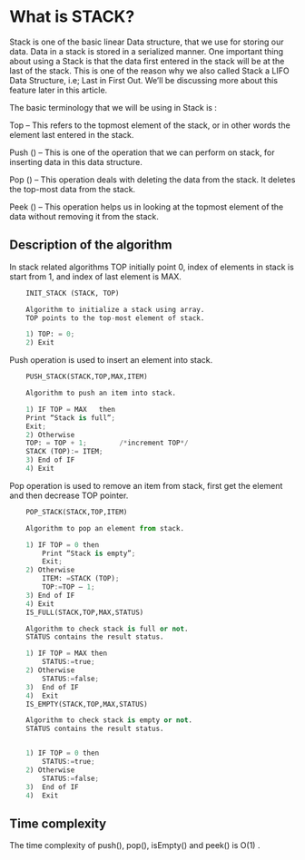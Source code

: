 # What is STACK?

Stack is one of the basic linear Data structure, that we use for storing our data. Data in a stack is stored in a serialized manner. One important thing about using a Stack is that the data first entered in the stack will be at the last of the stack. This is one of the reason why we also called Stack a LIFO Data Structure, i.e; Last in First Out. We’ll be discussing more about this feature later in this article.

The basic terminology that we will be using in Stack is :

Top – This refers to the topmost element of the stack, or in other words the element last entered in the stack.

Push () – This is one of the operation that we can perform on stack, for inserting data in this data structure.

Pop () – This operation deals with deleting the data from the stack. It deletes the top-most data from the stack.

Peek () – This operation helps us in looking at the topmost element of the data without removing it from the stack.

## Description of the algorithm

In stack related algorithms TOP initially point 0, index of elements in stack is start from 1, and index of last element is MAX.

```python
    INIT_STACK (STACK, TOP)

    Algorithm to initialize a stack using array.
    TOP points to the top-most element of stack.

    1) TOP: = 0;
    2) Exit
```

Push operation is used to insert an element into stack.

```python
    PUSH_STACK(STACK,TOP,MAX,ITEM)

    Algorithm to push an item into stack.

    1) IF TOP = MAX   then
    Print “Stack is full”;
    Exit;
    2) Otherwise
    TOP: = TOP + 1;        /*increment TOP*/
    STACK (TOP):= ITEM;
    3) End of IF
    4) Exit
```

Pop operation is used to remove an item from stack, first get the element and then decrease TOP pointer.

```python
    POP_STACK(STACK,TOP,ITEM)

    Algorithm to pop an element from stack.

    1) IF TOP = 0 then
        Print “Stack is empty”;
        Exit;
    2) Otherwise
        ITEM: =STACK (TOP);
        TOP:=TOP – 1;
    3) End of IF
    4) Exit
    IS_FULL(STACK,TOP,MAX,STATUS)

    Algorithm to check stack is full or not.
    STATUS contains the result status.

    1) IF TOP = MAX then
        STATUS:=true;
    2) Otherwise
        STATUS:=false;
    3)  End of IF
    4)  Exit
    IS_EMPTY(STACK,TOP,MAX,STATUS)

    Algorithm to check stack is empty or not.
    STATUS contains the result status.


    1) IF TOP = 0 then
        STATUS:=true;
    2) Otherwise
        STATUS:=false;
    3)  End of IF
    4)  Exit
```

## Time complexity

The time complexity of push(), pop(), isEmpty() and peek() is O(1) .
